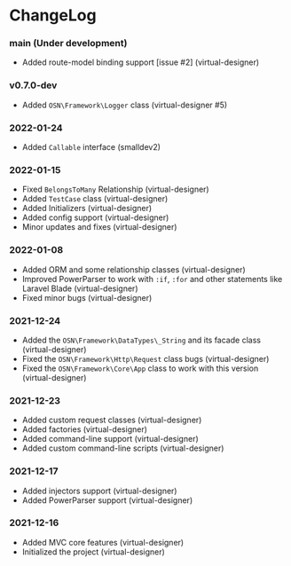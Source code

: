 # ChangeLog

### main (Under development)
- Added route-model binding support [issue #2] (virtual-designer)

### v0.7.0-dev
- Added `OSN\Framework\Logger` class (virtual-designer #5)

### 2022-01-24
- Added `Callable` interface (smalldev2)
 
### 2022-01-15
- Fixed `BelongsToMany` Relationship (virtual-designer)
- Added `TestCase` class (virtual-designer)
- Added Initializers (virtual-designer)
- Added config support (virtual-designer)
- Minor updates and fixes (virtual-designer)

### 2022-01-08
- Added ORM and some relationship classes (virtual-designer)
- Improved PowerParser to work with `:if`, `:for` and other statements like Laravel Blade (virtual-designer)
- Fixed minor bugs (virtual-designer)

### 2021-12-24
- Added the `OSN\Framework\DataTypes\_String` and its facade class (virtual-designer)
- Fixed the `OSN\Framework\Http\Request` class bugs (virtual-designer)
- Fixed the `OSN\Framework\Core\App` class to work with this version (virtual-designer)

### 2021-12-23
- Added custom request classes (virtual-designer)
- Added factories (virtual-designer)
- Added command-line support (virtual-designer)
- Added custom command-line scripts (virtual-designer)

### 2021-12-17
- Added injectors support (virtual-designer)
- Added PowerParser support (virtual-designer)

### 2021-12-16
- Added MVC core features (virtual-designer)
- Initialized the project (virtual-designer)
